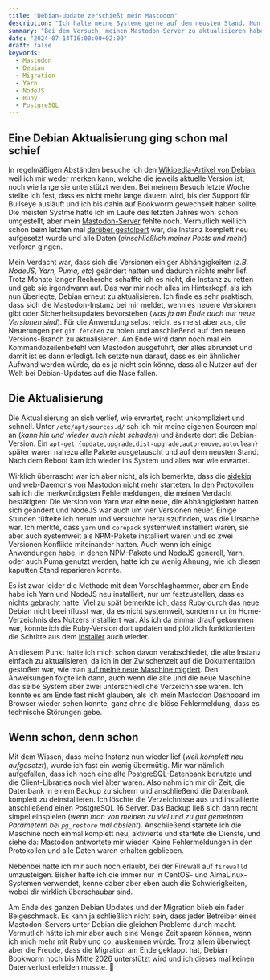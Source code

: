 ```yaml
---
title: "Debian-Update zerschießt mein Mastodon"
description: "Ich halte meine Systeme gerne auf dem neusten Stand. Nun war es an der Zeit, mein Debian von Bullseye auf Bookworm zu aktualisieren. Mastodon gefiel das nicht."
summary: "Bei dem Versuch, meinen Mastodon-Server zu aktualisieren habe ich mir schon einmal das gesamte System zerschossen, so dass ich alles neu aufsetzen musste und meinen Account verloren hatte. Nun stand das nächste große Update an. Welche Probleme ich dabei hatte und wie ich sie umgangen bin, erkläre ich hier."
date: "2024-07-14T16:00:00+02:00"
draft: false
keywords:
  - Mastodon
  - Debian
  - Migration
  - Yarn
  - NodeJS
  - Ruby
  - PostgreSQL
---
```


## Eine Debian Aktualisierung ging schon mal schief
In regelmäßigen Abständen besuche ich den [Wikipedia-Artikel von Debian](https://de.wikipedia.org/wiki/Debian), weil ich mir weder merken kann, welche die jeweils aktuelle Version ist, noch wie lange sie unterstützt werden. Bei meinem Besuch letzte Woche stellte ich fest, dass es nicht mehr lange dauern wird, bis der Support für Bullseye ausläuft und ich bis dahin auf Bookworm gewechselt haben sollte. Die meisten Systme hatte ich im Laufe des letzten Jahres wohl schon umgestellt, aber mein [Mastodon-Server](https://mastodon.mariustimmer.de/) fehlte noch. Vermutlich weil ich schon beim letzten mal [darüber gestolpert](/post/mastodon_fix) war, die Instanz komplett neu aufgesetzt wurde und alle Daten (_einschließlich meiner Posts und mehr_) verloren gingen.

Mein Verdacht war, dass sich die Versionen einiger Abhängigkeiten (_z.B. NodeJS, Yarn, Puma, etc_) geändert hatten und dadurch nichts mehr lief. Trotz Monate langer Recherche schaffte ich es nicht, die Instanz zu retten und gab sie irgendwann auf. Das war mir noch alles im Hinterkopf, als ich nun überlegte, Debian erneut zu aktualisieren. Ich finde es sehr praktisch, dass sich die Mastodon-Instanz bei mir meldet, wenn es neuere Versionen gibt oder Sicherheitsupdates bevorstehen (_was ja am Ende auch nur neue Versionen sind_). Für die Anwendung selbst reicht es meist aber aus, die Neuerungen per `git fetchen` zu holen und anschließend auf den neuen Versions-Branch zu aktualisieren. Am Ende wird dann noch mal ein Kommandozeilenbefehl von Mastodon ausgeführt, der alles abrundet und damit ist es dann erledigt. Ich setzte nun darauf, dass es ein ähnlicher Aufwand werden würde, da es ja nicht sein könne, dass alle Nutzer auf der Welt bei Debian-Updates auf die Nase fallen.


## Die Aktualisierung
Die Aktualisierung an sich verlief, wie erwartet, recht unkompliziert und schnell. Unter `/etc/apt/sources.d/` sah ich mir meine eigenen Sourcen mal an (_kann hin und wieder auch nicht schaden_) und änderte dort die Debian-Version. Ein `apt-get {update,upgrade,dist-upgrade,autoremove,autoclean}` später waren nahezu alle Pakete ausgetauscht und auf dem neusten Stand. Nach dem Reboot kam ich wieder ins System und alles war wie erwartet.

Wirklich überrascht war ich aber nicht, als ich bemerkte, dass die [sidekiq](https://docs.joinmastodon.org/admin/scaling/#sidekiq) und web-Daemons von Mastodon nicht mehr starteten. In den Protokollen sah ich die merkwürdigsten Fehlermeldungen, die meinen Verdacht bestätigten: Die Version von Yarn war eine neue, die Abhängigkeiten hatten sich geändert und NodeJS war auch um vier Versionen neuer. Einige Stunden tüftelte ich herum und versuchte herauszufinden, was die Ursache war. Ich merkte, dass `yarn` und `corepack` systemweit installiert waren, sie aber auch systemweit als NPM-Pakete installiert waren und so zwei Versionen Konflikte miteinander hatten. Auch wenn ich einige Anwendungen habe, in denen NPM-Pakete und NodeJS generell, Yarn, oder auch Puma genutzt werden, hatte ich zu wenig Ahnung, wie ich diesen kaputten Stand reparieren konnte.

Es ist zwar leider die Methode mit dem Vorschlaghammer, aber am Ende habe ich Yarn und NodeJS neu installiert, nur um festzustellen, dass es nichts gebracht hatte. Viel zu spät bemerkte ich, dass Ruby durch das neue Debian nicht beeinflusst war, da es nicht systemweit, sondern nur im Home-Verzeichnis des Nutzers installiert war. Als ich da einmal drauf gekommen war, konnte ich die Ruby-Version dort updaten und plötzlich funktionierten die Schritte aus dem [Installer](https://docs.joinmastodon.org/admin/install/) auch wieder.

An diesem Punkt hatte ich mich schon davon verabschiedet, die alte Instanz einfach zu aktualisieren, da ich in der Zwischenzeit auf die Dokumentation gestoßen war, wie man [auf meine neue Maschine migriert](https://docs.joinmastodon.org/admin/migrating/). Den Anweisungen folgte ich dann, auch wenn die alte und die neue Maschine das selbe System aber zwei unterschiedliche Verzeichnisse waren. Ich konnte es am Ende fast nicht glauben, als ich mein Mastodon Dashboard im Browser wieder sehen konnte, ganz ohne die blöse Fehlermeldung, dass es technische Störungen gebe.


## Wenn schon, denn schon
Mit dem Wissen, dass meine Instanz nun wieder lief (_weil komplett neu aufgesetzt_), wurde ich fast ein wenig übermütig. Mir war nämlich aufgefallen, dass ich noch eine alte PostgreSQL-Datenbank benutzte und die Client-Libraries noch viel älter waren. Also nahm ich mir dir Zeit, die Datenbank in einem Backup zu sichern und anschließend die Datenbank komplett zu deinstallieren. Ich löschte die Verzeichnisse aus und installierte anschließend einen PostgreSQL 16 Server. Das Backup ließ sich dann recht simpel einspielen (_wenn man von meinen zu viel und zu gut gemeinten Parametern bei `pg_restore` mal absieht_). Anschließend startete ich die Maschine noch einmal komplett neu, aktivierte und startete die Dienste, und siehe da: Mastodon antwortete mir wieder. Keine Fehlermeldungen in den Protokollen und alle Daten waren erhalten geblieben.

Nebenbei hatte ich mir auch noch erlaubt, bei der Firewall auf `firewalld` umzusteigen. Bisher hatte ich die immer nur in CentOS- und AlmaLinux-Systemen verwendet, kenne daber aber eben auch die Schwierigkeiten, wobei dir wirklich überschaubar sind.

Am Ende des ganzen Debian Updates und der Migration blieb ein fader Beigeschmack. Es kann ja schließlich nicht sein, dass jeder Betreiber eines Mastodon-Servers unter Debian die gleichen Probleme durch macht. Vermutlich hätte ich mir aber auch eine Menge Zeit sparen können, wenn ich mich mehr mit Ruby und co. auskennen würde. Trotz allem überwiegt aber die Freude, dass die Migration am Ende geklappt hat, Debian Bookworm noch bis Mitte 2026 unterstützt wird und ich dieses mal keinen Datenverlust erleiden musste. 🎉

